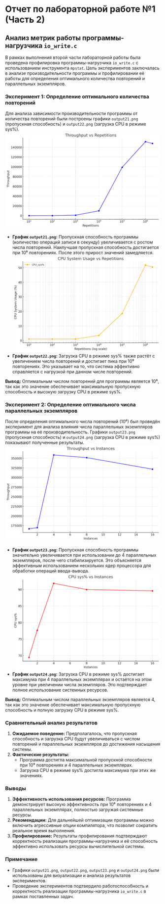 # Отчет по лабораторной работе №1 (Часть 2)

## Анализ метрик работы программы-нагрузчика `io_write.c`

В рамках выполнения второй части лабораторной работы была проведена профилировка программы-нагрузчика `io_write.c` с использованием инструмента `mpstat`. Цель экспериментов заключалась в анализе производительности программы и профилировании её работы для определения оптимального количества повторений и параллельных экземпляров.

### Эксперимент 1: Определение оптимального количества повторений

Для анализа зависимости производительности программы от количества повторений были построены графики `output21.png` (пропускная способность) и `output22.png` (загрузка CPU в режиме sys%).
  ![Image 1](./output21.png)
- **График `output21.png`:** Пропускная способность программы (количество операций записи в секунду) увеличивается с ростом числа повторений. Наилучшая пропускная способность достигается при 10⁶ повторениях. После этого прирост значений замедляется.
  ![Image 2](./outputx.png)
- **График `output22.png`:** Загрузка CPU в режиме sys% также растёт с увеличением числа повторений и достигает пика при 10⁶ повторениях. Это указывает на то, что система эффективно справляется с нагрузкой при данном числе повторений.

**Вывод:** Оптимальным числом повторений для программы является 10⁶, так как это значение обеспечивает максимальную пропускную способность и высокую загрузку CPU в режиме sys%.

### Эксперимент 2: Определение оптимального числа параллельных экземпляров

После определения оптимального числа повторений (10⁶) был проведён эксперимент для анализа влияния числа параллельных экземпляров программы на её производительность. Графики `output23.png` (пропускная способность) и `output24.png` (загрузка CPU в режиме sys%) показывают полученные результаты.
  ![Image 1](./output23.png)
- **График `output23.png`:** Пропускная способность программы значительно увеличивается при использовании до 4 параллельных экземпляров, после чего стабилизируется. Это объясняется эффективным использованием нескольких ядер процессора для обработки операций ввода-вывода.
  ![Image 1](./output24.png)
- **График `output24.png`:** Загрузка CPU в режиме sys% достигает максимума при 4 параллельных экземплярах и остаётся на этом уровне при увеличении числа экземпляров. Это подтверждает полное использование системных ресурсов.

**Вывод:** Оптимальным числом параллельных экземпляров является 4, так как это значение обеспечивает максимальную пропускную способность и полную загрузку CPU в режиме sys%.

### Сравнительный анализ результатов

1. **Ожидаемое поведение:** Предполагалось, что пропускная способность и загрузка CPU будут увеличиваться с числом повторений и параллельных экземпляров до достижения насыщения системы.
2. **Фактические результаты:**
   - Программа достигла максимальной пропускной способности при 10⁶ повторениях и 4 параллельных экземплярах.
   - Загрузка CPU в режиме sys% достигла максимума при этих же значениях.

### Выводы

1. **Эффективность использования ресурсов:** Программа демонстрирует высокую эффективность при 10⁶ повторениях и 4 параллельных экземплярах, полностью загружая системные ресурсы.
2. **Рекомендации:** Для дальнейшей оптимизации программы можно включить агрессивные опции компилятора, что позволит сократить реальное время выполнения.
3. **Профилирование:** Результаты профилирования подтверждают корректность реализации программы-нагрузчика и её способность эффективно использовать ресурсы вычислительной системы.

### Примечание

- Графики `output21.png`, `output22.png`, `output23.png` и `output24.png` были использованы для визуализации и анализа результатов экспериментов.
- Проведение экспериментов подтвердило работоспособность и корректность реализации программы-нагрузчика `io_write.c` в рамках поставленных задач.
